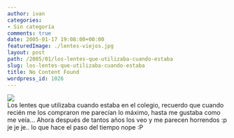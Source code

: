 ```yaml
---
author: ivan
categories:
- Sin categoría
comments: true
date: 2005-01-17 19:08:00+00:00
featuredImage: ./lentes-viejos.jpg
layout: post
path: /2005/01/los-lentes-que-utilizaba-cuando-estaba
slug: los-lentes-que-utilizaba-cuando-estaba
title: No Content Found
wordpress_id: 1026
---
```


[![](http://photos1.blogger.com/img/39/1190/320/lentes%20viejos.jpg)](http://photos1.blogger.com/img/39/1190/640/lentes%20viejos.jpg)  
Los lentes que utilizaba cuando estaba en el colegio, recuerdo que cuando recién me los compraron me parecían lo máximo, hasta me gustaba como me veía... Ahora después de tantos años los veo y me parecen horrendos :p je je je.. lo que hace el paso del tiempo nope :P